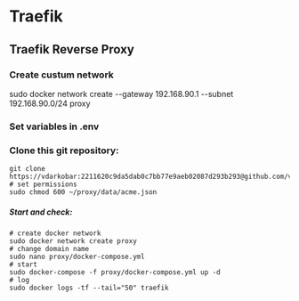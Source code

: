 # Traefik
## Traefik Reverse Proxy

### Create custum network 
sudo docker network create --gateway 192.168.90.1 --subnet 192.168.90.0/24 proxy

### Set variables in .env

### Clone this git repository:
```
git clone https://vdarkobar:2211620c9da5dab0c7bb77e9aeb02087d293b293@github.com/vdarkobar/proxy.git
# set permissions
sudo chmod 600 ~/proxy/data/acme.json
```
##### Start and check:
```
# create docker network
sudo docker network create proxy
# change domain name
sudo nano proxy/docker-compose.yml
# start
sudo docker-compose -f proxy/docker-compose.yml up -d
# log
sudo docker logs -tf --tail="50" traefik
```
